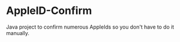 AppleID-Confirm
===============

Java project to confirm numerous AppleIds so you don't have to do it manually.